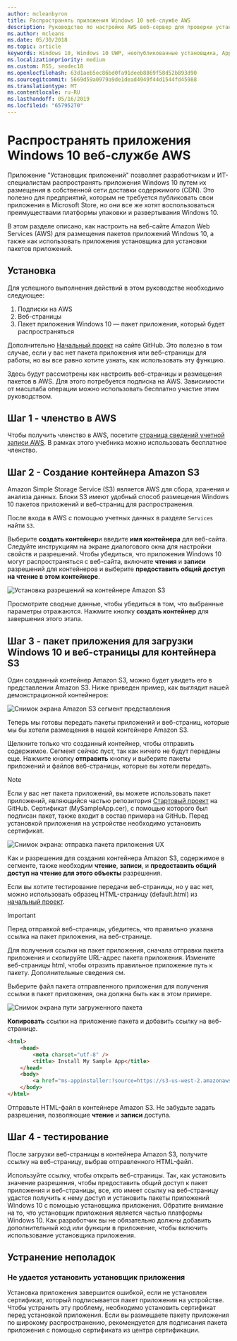```yaml
---
author: mcleanbyron
title: Распространять приложения Windows 10 веб-службе AWS
description: Руководство по настройке AWS веб-сервер для проверки установки приложения с помощью приложения установщика приложений
ms.author: mcleans
ms.date: 05/30/2018
ms.topic: article
keywords: Windows 10, Windows 10 UWP, неопубликованные установщика, AppInstaller, приложения, связанные с пакетов установлен, необязательно, AWS
ms.localizationpriority: medium
ms.custom: RS5, seodec18
ms.openlocfilehash: 63d1aeb5ec86bd0fa91deeb8869f58d52b893d90
ms.sourcegitcommit: 5669d59a0979a9de1dead4949f44d1544fd45988
ms.translationtype: MT
ms.contentlocale: ru-RU
ms.lasthandoff: 05/16/2019
ms.locfileid: "65795270"
---
```

# <a name="distribute-a-windows-10-app-from-an-aws-web-service"></a>Распространять приложения Windows 10 веб-службе AWS

Приложение "Установщик приложений" позволяет разработчикам и ИТ-специалистам распространять приложения Windows 10 путем их размещения в собственной сети доставки содержимого (CDN). Это полезно для предприятий, которым не требуется публиковать свои приложения в Microsoft Store, но они все же хотят воспользоваться преимуществами платформы упаковки и развертывания Windows 10.

В этом разделе описано, как настроить на веб-сайте Amazon Web Services (AWS) для размещения пакетов приложений Windows 10, а также как использовать приложения установщика для установки пакетов приложений.

## <a name="setup"></a>Установка

Для успешного выполнения действий в этом руководстве необходимо следующее:
 
1. Подписки на AWS 
2. Веб-страницы
3. Пакет приложения Windows 10 — пакет приложения, который будет распространяться

Дополнительно [Начальный проект](https://github.com/AppInstaller/MySampleWebApp) на сайте GitHub. Это полезно в том случае, если у вас нет пакета приложения или веб-страницы для работы, но вы все равно хотите узнать, как использовать эту функцию.

Здесь будут рассмотрены как настроить веб-страницы и размещения пакетов в AWS. Для этого потребуется подписка на AWS. Зависимости от масштаба операции можно использовать бесплатно участие этим руководством. 

## <a name="step-1---aws-membership"></a>Шаг 1 - членство в AWS
Чтобы получить членство в AWS, посетите [страница сведений учетной записи AWS](https://aws.amazon.com/free/). В рамках этого учебника можно использовать бесплатное членство.

## <a name="step-2---create-an-amazon-s3-bucket"></a>Шаг 2 - Создание контейнера Amazon S3

Amazon Simple Storage Service (S3) является AWS для сбора, хранения и анализа данных. Блоки S3 имеют удобный способ размещения Windows 10 пакетов приложений и веб-страниц для распространения. 

После входа в AWS с помощью учетных данных в разделе `Services` найти `S3`. 

Выберите **создать контейнер**и введите **имя контейнера** для веб-сайта. Следуйте инструкциям на экране диалогового окна для настройки свойств и разрешений. Чтобы убедиться, что приложения Windows 10 могут распространяться с веб-сайта, включите **чтения** и **записи** разрешений для контейнеров и выберите **предоставить общий доступ на чтение в этом контейнере**.

![Установка разрешений на контейнере Amazon S3](images/aws-permissions.png) 

Просмотрите сводные данные, чтобы убедиться в том, что выбранные параметры отражаются. Нажмите кнопку **создать контейнер** для завершения этого этапа. 

## <a name="step-3---upload-windows-10-app-package-and-web-pages-to-an-s3-bucket"></a>Шаг 3 - пакет приложения для загрузки Windows 10 и веб-страницы для контейнера S3

Один созданный контейнер Amazon S3, можно будет увидеть его в представлении Amazon S3. Ниже приведен пример, как выглядит нашей демонстрационной контейнеров:

![Снимок экрана Amazon S3 сегмент представления](images/aws-post-create.png)

Теперь мы готовы передать пакеты приложений и веб-страниц, которые мы бы хотели размещения в нашей контейнере Amazon S3. 

Щелкните только что созданный контейнер, чтобы отправить содержимое. Сегмент сейчас пуст, так как ничего не будут переданы еще. Нажмите кнопку **отправить** кнопку и выберите пакеты приложений и файлов веб-страницы, которые вы хотели передать.

> [!NOTE]
> Если у вас нет пакета приложений, вы можете использовать пакет приложений, являющийся частью репозитория [Стартовый проект](https://github.com/AppInstaller/MySampleWebApp) на GitHub. Сертификат (MySampleApp.cer), с помощью которого был подписан пакет, также входит в состав примера на GitHub. Перед установкой приложения на устройстве необходимо установить сертификат.

![Снимок экрана: отправка пакета приложения UX](images/aws-upload-package.png)

Как и разрешения для создания контейнера Amazon S3, содержимое в сегменте, также необходим **чтение**, **записи**, и **предоставить общий доступ на чтение для этого объекты** разрешения.

Если вы хотите тестирование передачи веб-страницы, но у вас нет, можно использовать образец HTML-страницу (default.html) из [начальный проект](https://github.com/AppInstaller/MySampleWebApp/blob/master/MySampleWebApp/default.html).

> [!IMPORTANT]
> Перед отправкой веб-страницы, убедитесь, что правильно указана ссылка на пакет приложения, на веб-странице. 

Для получения ссылки на пакет приложения, сначала отправки пакета приложения и скопируйте URL-адрес пакета приложения. Измените веб-страницы html, чтобы отразить правильное приложение путь к пакету. Дополнительные сведения см. 

Выберите файл пакета отправленного приложения для получения ссылки в пакет приложения, она должна быть как в этом примере.

![Снимок экрана пути загруженного пакета](images/aws-package-path.png)

**Копировать** ссылки на приложение пакета и добавить ссылку на веб-странице. 

```html
<html>
    <head>
        <meta charset="utf-8" />
        <title> Install My Sample App</title>
    </head>
    <body>
        <a href="ms-appinstaller:?source=https://s3-us-west-2.amazonaws.com/appinstaller-aws-demo/MySampleApp.appxbundle"> Install My Sample App</a>
    </body>
</html>
```
Отправьте HTML-файл в контейнере Amazon S3. Не забудьте задать разрешения, позволяющие **чтение** и **записи** доступа.

## <a name="step-4---test"></a>Шаг 4 - тестирование

После загрузки веб-страницы в контейнера Amazon S3, получите ссылку на веб-страницу, выбрав отправленного HTML-файл.

Используйте ссылку, чтобы открыть веб-страницы. Так, как установить значение разрешения, чтобы предоставить общий доступ к пакет приложения и веб-страницы, все, кто имеет ссылку на веб-страницу удастся получить к нему доступ и установить пакеты приложений Windows 10 с помощью установщика приложения. Обратите внимание на то, что установщик приложения является частью платформы Windows 10. Как разработчик вы не обязательно должны добавить дополнительный код или функции в приложение, чтобы включить использование установщика приложения. 

## <a name="troubleshooting"></a>Устранение неполадок

### <a name="app-installer-fails-to-install"></a>Не удается установить установщик приложения 

Установка приложения завершится ошибкой, если не установлен сертификат, который подписывается пакет приложения на устройстве. Чтобы устранить эту проблему, необходимо установить сертификат перед установкой приложения. Если вы размещаете пакету приложения по широкому распространению, рекомендуется для подписания пакета приложения с помощью сертификата из центра сертификации. 

